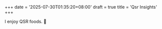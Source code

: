 +++
date = '2025-07-30T01:35:20+08:00'
draft = true
title = 'Qsr Insights'
+++

I enjoy QSR foods. 🍔